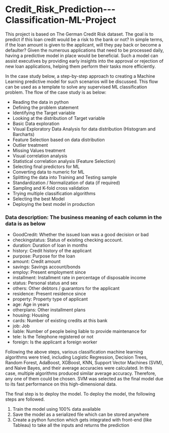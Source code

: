 # Credit_Risk_Prediction---Classification-ML-Project
This project is based on The German Credit Risk dataset. The goal is to predict if this loan credit would be a risk to the bank or not? In simple terms, if the loan amount is given to the applicant, will they pay back or become a defaulter?
Given the numerous applications that need to be processed daily, having a predictive model in place would be beneficial. Such a model can assist executives by providing early insights into the approval or rejection of new loan applications, helping them perform their tasks more efficiently.

In the case study below, a step-by-step approach to creating a Machine Learning predictive model for such scenarios will be discussed. This flow can be used as a template to solve any supervised ML classification problem.
The flow of the case study is as below:
- Reading the data in python
- Defining the problem statement
- Identifying the Target variable
- Looking at the distribution of Target variable
- Basic Data exploration
- Visual Exploratory Data Analysis for data distribution (Histogram and Barcharts)
- Feature Selection based on data distribution
- Outlier treatment
- Missing Values treatment
- Visual correlation analysis
- Statistical correlation analysis (Feature Selection)
- Selecting final predictors for ML
- Converting data to numeric for ML
- Splitting the data into Training and Testing sample
- Standardization / Normalization of data (if required)
- Sampling and K-fold cross validation
- Trying multiple classification algorithms
- Selecting the best Model
- Deploying the best model in production

### Data description: The business meaning of each column in the data is as below
- GoodCredit: Whether the issued loan was a good decision or bad
- checkingstatus: Status of existing checking account.
- duration: Duration of loan in months
- history: Credit history of the applicant
- purpose: Purpose for the loan
- amount: Credit amount
- savings: Savings account/bonds
- employ: Present employment since
- installment: Installment rate in percentage of disposable income
- status: Personal status and sex
- others: Other debtors / guarantors for the applicant
- residence: Present residence since
- property: Property type of applicant
- age: Age in years
- otherplans: Other installment plans
- housing: Housing
- cards: Number of existing credits at this bank
- job: Job
- liable: Number of people being liable to provide maintenance for
- tele: Is the Telephone registered or not
- foreign: Is the applicant a foreign worker

Following the above steps, various classification machine learning algorithms were tried, including Logistic Regression, Decision Trees, Random Forest, AdaBoost, XGBoost, KNN, Support Vector Machines (SVM), and Naive Bayes, and their average accuracies were calculated. In this case, multiple algorithms produced similar average accuracy. Therefore, any one of them could be chosen. SVM was selected as the final model due to its fast performance on this high-dimensional data.

The final step is to deploy the model. To deploy the model, the following steps are followed.
1. Train the model using 100% data available
2. Save the model as a serialized file which can be stored anywhere
3. Create a python function which gets integrated with front-end (like Tableau) to take all the inputs and returns the prediction
